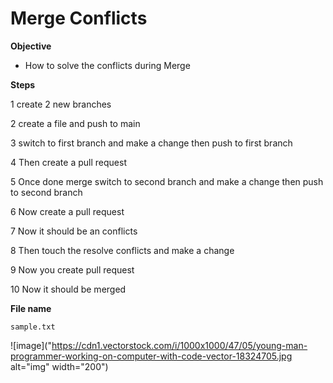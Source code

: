 # Merge Conflicts
**Objective**
- How to solve the conflicts during Merge

**Steps**

1 create 2 new branches

2 create a file and push to main

3 switch to first branch and make a change then push to first branch

4 Then create a pull request

5 Once done merge switch to second branch and make a change then push to second branch

6 Now create a pull request 

7 Now it should be an conflicts

8 Then touch the resolve conflicts and make a change 

9 Now you create pull request 

10 Now it should be merged

**File name**

`sample.txt`

![image]("https://cdn1.vectorstock.com/i/1000x1000/47/05/young-man-programmer-working-on-computer-with-code-vector-18324705.jpg alt="img" width="200")


    
    
